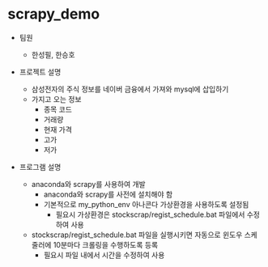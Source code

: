 # scrapy_demo

* 팀원
  - 한성필, 한승호
  
* 프로젝트 설명
  - 삼성전자의 주식 정보를 네이버 금융에서 가져와 mysql에 삽입하기
  - 가지고 오는 정보
    - 종목 코드
    - 거래량
    - 현재 가격
    - 고가
    - 저가

* 프로그램 설명
  - anaconda와 scrapy를 사용하여 개발
    - anaconda와 scrapy를 사전에 설치해야 함
    - 기본적으로 my_python_env 아나콘다 가상환경을 사용하도록 설정됨
      - 필요시 가상환경은 stockscrap/regist_schedule.bat 파일에서 수정하여 사용
  - stockscrap/regist_schedule.bat 파일을 실행시키면 자동으로 윈도우 스케줄러에 10분마다 크롤링을 수행하도록 등록
    - 필요시 파일 내에서 시간을 수정하여 사용
  
  
